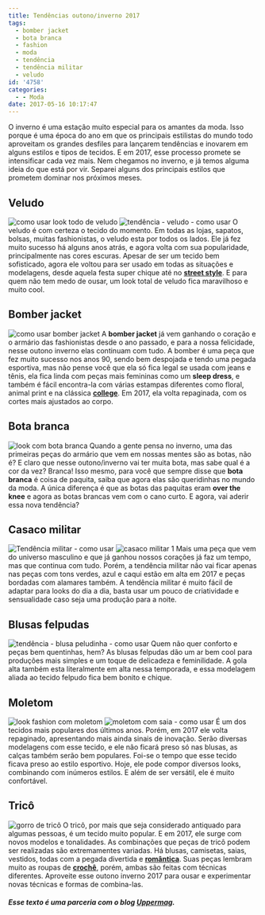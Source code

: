 ```yaml
---
title: Tendências outono/inverno 2017
tags:
  - bomber jacket
  - bota branca
  - fashion
  - moda
  - tendência
  - tendência militar
  - veludo
id: '4758'
categories:
  - - Moda
date: 2017-05-16 10:17:47
---
```


O inverno é uma estação muito especial para os amantes da moda. Isso porque é uma época do ano em que os principais estilistas do mundo todo aproveitam os grandes desfiles para lançarem tendências e inovarem em alguns estilos e tipos de tecidos. E em 2017, esse processo promete se intensificar cada vez mais. Nem chegamos no inverno, e já temos alguma ideia do que está por vir. Separei alguns dos principais estilos que prometem dominar nos próximos meses.

## Veludo

![como usar look todo de veludo](/wp-content/uploads/2017/05/look-todo-de-veludo.jpg) ![tendência - veludo - como usar](/wp-content/uploads/2017/05/como-usar-veludo-molhado.jpg) O veludo é com certeza o tecido do momento. Em todas as lojas, sapatos, bolsas, muitas fashionistas, o veludo esta por todos os lados. Ele já fez muito sucesso há alguns anos atrás, e agora volta com sua popularidade, principalmente nas cores escuras. Apesar de ser um tecido bem sofisticado, agora ele voltou para ser usado em todas as situações e modelagens, desde aquela festa super chique até no [**street style**](http://uppermag.com/street-style-feminino/). E para quem não tem medo de ousar, um look total de veludo fica maravilhoso e muito cool.

## Bomber jacket

![como usar bomber jacket](/wp-content/uploads/2017/05/tendência-bomber-jacket.jpg) A **bomber jacket** já vem ganhando o coração e o armário das fashionistas desde o ano passado, e para a nossa felicidade, nesse outono inverno elas continuam com tudo. A bomber é uma peça que fez muito sucesso nos anos 90, sendo bem despojada e tendo uma pegada esportiva, mas não pense você que ela só fica legal se usada com jeans e tênis, ela fica linda com peças mais femininas como um **sleep dress**, e também é fácil encontra-la com várias estampas diferentes como floral, animal print e na clássica [**college**](http://uppermag.com/estilo-college-feminino/). Em 2017, ela volta repaginada, com os cortes mais ajustados ao corpo.

## Bota branca

![look com bota branca](/wp-content/uploads/2017/05/como-usar-bota-branca.jpg) Quando a gente pensa no inverno, uma das primeiras peças do armário que vem em nossas mentes são as botas, não é? E claro que nesse outono/inverno vai ter muita bota, mas sabe qual é a cor da vez? Branca! Isso mesmo, para você que sempre disse que **bota branca** é coisa de paquita, saiba que agora elas são queridinhas no mundo da moda. A única diferença é que as botas das paquitas eram **over the knee** e agora as botas brancas vem com o cano curto. E agora, vai aderir essa nova tendência?

## Casaco militar

![Tendência militar - como usar](/wp-content/uploads/2017/05/COMO-USAR-CASACO-MILITAR.jpg) ![casaco militar 1](/wp-content/uploads/2017/05/casaco-militar-1.jpg) Mais uma peça que vem do universo masculino e que já ganhou nossos corações já faz um tempo, mas que continua com tudo. Porém, a tendência militar não vai ficar apenas nas peças com tons verdes, azul e caqui estão em alta em 2017 e peças bordadas com alamares também. A tendência militar é muito fácil de adaptar para looks do dia a dia, basta usar um pouco de criatividade e sensualidade caso seja uma produção para a noite.

## Blusas felpudas

![tendência - blusa peludinha - como usar](/wp-content/uploads/2017/05/como-usar-blusa-felpuda.jpg) Quem não quer conforto e peças bem quentinhas, hem? As blusas felpudas dão um ar bem cool para produções mais simples e um toque de delicadeza e feminilidade. A gola alta também esta literalmente em alta nessa temporada, e essa modelagem aliada ao tecido felpudo fica bem bonito e chique.

## Moletom

![look fashion com moletom](/wp-content/uploads/2017/05/como-usar-moletom.jpg) ![moletom com saia - como usar](/wp-content/uploads/2017/05/como-usar-moletom-com-saia.jpg) É um dos tecidos mais populares dos últimos anos. Porém, em 2017 ele volta repaginado, apresentando mais ainda sinais de inovação. Serão diversas modelagens com esse tecido, e ele não ficará preso só nas blusas, as calças também serão bem populares. Foi-se o tempo que esse tecido ficava preso ao estilo esportivo. Hoje, ele pode compor diversos looks, combinando com inúmeros estilos. E além de ser versátil, ele é muito confortável.

## Tricô

![gorro de tricô](/wp-content/uploads/2017/05/gorro-de-tricô.jpg) O tricô, por mais que seja considerado antiquado para algumas pessoas, é um tecido muito popular. E em 2017, ele surge com novos modelos e tonalidades. As combinações que peças de tricô podem ser realizadas são extremamentes variadas. Há blusas, camisetas, saias, vestidos, todas com a pegada divertida e [**romântica**](http://uppermag.com/estilo-romantico-roupas-romanticas/). Suas peças lembram muito as roupas de [**crochê**](http://uppermag.com/blusas-de-croche-mais-de-100-modelos-para-voce-se-inspirar/), porém, ambas são feitas com técnicas diferentes. Aproveite esse outono inverno 2017 para ousar e experimentar novas técnicas e formas de combina-las.

##### Esse texto é uma parceria com o blog [Uppermag](http://uppermag.com/).
